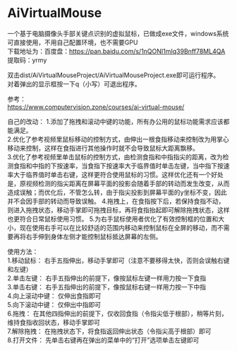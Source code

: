 # AiVirtualMouse
一个基于电脑摄像头手部关键点识别的虚拟鼠标，已做成exe文件，windows系统可直接使用，不用自己配置环境，也不需要GPU  
下载地址为：百度盘：https://pan.baidu.com/s/1nQONI1mIq39Bnff78ML4QA  提取码：yrmy 

双击dist/AiVirtualMouseProject/AiVirtualMouseProject.exe即可运行程序。  
对着弹出的显示框按一下q（小写）可退出程序。  

参考：  
https://www.computervision.zone/courses/ai-virtual-mouse/  

自己的改动：
1.添加了拖拽和滚动中键的功能，所有办公用的鼠标功能需求应该都能满足。  
2.优化了参考视频里鼠标移动的控制方式，由伸出一根食指移动来控制改为用掌心移动来控制，这样在食指进行其他操作时就不会导致鼠标大距离飘移。  
3.优化了参考视频里单击鼠标的控制方式，由检测食指和中指指尖的距离，改为检测食指和中指的下按速率，当食指下按速率大于临界值时单击左键，当中指下按速率大于临界值时单击右键，这样更符合使用鼠标的习惯。这样优化还有一个好处是，原视频检测的指尖距离在屏幕平面的投影会随着手部的转动而发生改变，从而造成误触；而优化后，不管怎么转，由于指尖投影到屏幕平面的y坐标不变，因此并不会因手部的转动而导致误触。
4.拖拽上，在食指按下后，若保持食指不动，则进入拖拽状态，移动手掌即可拖拽目标，再将食指抬起即可解除拖拽状态，这样也更符合日常鼠标使用习惯。
5.为右手鼠标使用者优化了有效控制框的位置和大小，现在使用右手可以在比较舒适的范围内移动来控制鼠标在全屏的移动，而不需要再将右手伸到身体左侧才能控制鼠标抵达屏幕的左侧。

使用方法：  
1.移动鼠标：		  右手五指伸出，移动手掌即可（注意不要移得太快，否则会误触右键和左键）  
2.单击左键：		  右手五指伸出的前提下，像按鼠标左键一样用力按一下食指  
3.单击右键：		  右手五指伸出的前提下，像按鼠标右键一样用力按一下中指  
4.向上滚动中键：	仅伸出食指即可  
5.向下滚动中键：	仅伸出中指即可  
6.拖拽：		      在其他四指伸出的前提下，仅收回食指（令指尖低于根部），稍等片刻，维持食指收回状态，移动手掌即可  
7.解除拖拽：		  在拖拽状态下，将食指返回伸出状态（令指尖高于根部）即可  
8.打开文件：		  先单击右键再在弹出的菜单中的“打开”选项单击左键即可  
